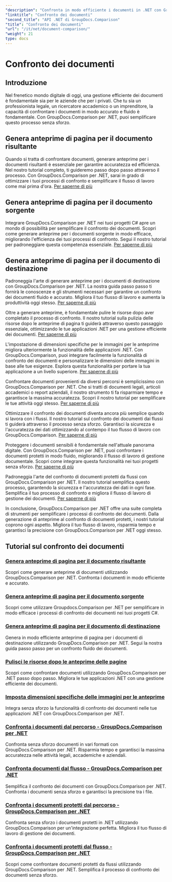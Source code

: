 ```yaml
---
"description": "Confronta in modo efficiente i documenti in .NET con GroupDocs.Comparison. Semplifica la gestione dei documenti, migliora il flusso di lavoro e garantisci la precisione. Scopri di più!"
"linktitle": "Confronto dei documenti"
"second_title": "API .NET di GroupDocs.Comparison"
"title": "Confronto dei documenti"
"url": "/it/net/document-comparison/"
"weight": 21
type: docs
---
```

# Confronto dei documenti

## Introduzione

Nel frenetico mondo digitale di oggi, una gestione efficiente dei documenti è fondamentale sia per le aziende che per i privati. Che tu sia un professionista legale, un ricercatore accademico o un imprenditore, la capacità di confrontare i documenti in modo accurato e fluido è fondamentale. Con GroupDocs.Comparison per .NET, puoi semplificare questo processo senza sforzo.

## Genera anteprime di pagina per il documento risultante

Quando si tratta di confrontare documenti, generare anteprime per i documenti risultanti è essenziale per garantire accuratezza ed efficienza. Nel nostro tutorial completo, ti guideremo passo dopo passo attraverso il processo. Con GroupDocs.Comparison per .NET, sarai in grado di ottimizzare i tuoi processi di confronto e semplificare il flusso di lavoro come mai prima d'ora. [Per saperne di più](./generate-page-previews-resultant-document/)

## Genera anteprime di pagina per il documento sorgente

Integrare GroupDocs.Comparison per .NET nei tuoi progetti C# apre un mondo di possibilità per semplificare il confronto dei documenti. Scopri come generare anteprime per i documenti sorgente in modo efficace, migliorando l'efficienza dei tuoi processi di confronto. Segui il nostro tutorial per padroneggiare questa competenza essenziale. [Per saperne di più](./generate-page-previews-source-document/)

## Genera anteprime di pagina per il documento di destinazione

Padroneggia l'arte di generare anteprime per i documenti di destinazione con GroupDocs.Comparison per .NET. La nostra guida passo passo ti fornirà le conoscenze e gli strumenti necessari per garantire un confronto dei documenti fluido e accurato. Migliora il tuo flusso di lavoro e aumenta la produttività oggi stesso. [Per saperne di più](./generate-page-previews-target-document/)

Oltre a generare anteprime, è fondamentale pulire le risorse dopo aver completato il processo di confronto. Il nostro tutorial sulla pulizia delle risorse dopo le anteprime di pagina ti guiderà attraverso questo passaggio essenziale, ottimizzando le tue applicazioni .NET per una gestione efficiente dei documenti. [Per saperne di più](./clean-resources-after-page-previews/)

L'impostazione di dimensioni specifiche per le immagini per le anteprime migliora ulteriormente la funzionalità delle applicazioni .NET. Con GroupDocs.Comparison, puoi integrare facilmente la funzionalità di confronto dei documenti e personalizzare le dimensioni delle immagini in base alle tue esigenze. Esplora questa funzionalità per portare la tua applicazione a un livello superiore. [Per saperne di più](./set-specific-image-sizes-for-previews/)

Confrontare documenti provenienti da diversi percorsi è semplicissimo con GroupDocs.Comparison per .NET. Che si tratti di documenti legali, articoli accademici o report aziendali, il nostro strumento ti fa risparmiare tempo e garantisce la massima accuratezza. Scopri il nostro tutorial per semplificare le tue attività oggi stesso. [Per saperne di più](./compare-documents-from-path/)

Ottimizzare il confronto dei documenti diventa ancora più semplice quando si lavora con i flussi. Il nostro tutorial sul confronto dei documenti dai flussi ti guiderà attraverso il processo senza sforzo. Garantisci la sicurezza e l'accuratezza dei dati ottimizzando al contempo il tuo flusso di lavoro con GroupDocs.Comparison. [Per saperne di più](./compare-documents-from-stream/)

Proteggere i documenti sensibili è fondamentale nell'attuale panorama digitale. Con GroupDocs.Comparison per .NET, puoi confrontare i documenti protetti in modo fluido, migliorando il flusso di lavoro di gestione documentale. Scopri come integrare questa funzionalità nei tuoi progetti senza sforzo. [Per saperne di più](./compare-protected-documents-from-path/)

Padroneggia l'arte del confronto di documenti protetti da flussi con GroupDocs.Comparison per .NET. Il nostro tutorial semplifica questo processo, garantendo la sicurezza e l'accuratezza dei dati in ogni fase. Semplifica il tuo processo di confronto e migliora il flusso di lavoro di gestione dei documenti. [Per saperne di più](./compare-protected-documents-from-stream/)

In conclusione, GroupDocs.Comparison per .NET offre una suite completa di strumenti per semplificare i processi di confronto dei documenti. Dalla generazione di anteprime al confronto di documenti protetti, i nostri tutorial coprono ogni aspetto. Migliora il tuo flusso di lavoro, risparmia tempo e garantisci la precisione con GroupDocs.Comparison per .NET oggi stesso.
## Tutorial sul confronto dei documenti
### [Genera anteprime di pagina per il documento risultante](./generate-page-previews-resultant-document/)
Scopri come generare anteprime di documenti utilizzando GroupDocs.Comparison per .NET. Confronta i documenti in modo efficiente e accurato.
### [Genera anteprime di pagina per il documento sorgente](./generate-page-previews-source-document/)
Scopri come utilizzare Groupdocs.Comparison per .NET per semplificare in modo efficace i processi di confronto dei documenti nei tuoi progetti C#.
### [Genera anteprime di pagina per il documento di destinazione](./generate-page-previews-target-document/)
Genera in modo efficiente anteprime di pagina per i documenti di destinazione utilizzando GroupDocs.Comparison per .NET. Segui la nostra guida passo passo per un confronto fluido dei documenti.
### [Pulisci le risorse dopo le anteprime delle pagine](./clean-resources-after-page-previews/)
Scopri come confrontare documenti utilizzando GroupDocs.Comparison per .NET passo dopo passo. Migliora le tue applicazioni .NET con una gestione efficiente dei documenti.
### [Imposta dimensioni specifiche delle immagini per le anteprime](./set-specific-image-sizes-for-previews/)
Integra senza sforzo la funzionalità di confronto dei documenti nelle tue applicazioni .NET con GroupDocs.Comparison per .NET.
### [Confronta i documenti dal percorso - GroupDocs.Comparison per .NET](./compare-documents-from-path/)
Confronta senza sforzo documenti in vari formati con GroupDocs.Comparison per .NET. Risparmia tempo e garantisci la massima accuratezza nelle attività legali, accademiche e aziendali.
### [Confronta documenti dal flusso - GroupDocs.Comparison per .NET](./compare-documents-from-stream/)
Semplifica il confronto dei documenti con GroupDocs.Comparison per .NET. Confronta i documenti senza sforzo e garantisci la precisione tra i file.
### [Confronta i documenti protetti dal percorso - GroupDocs.Comparison per .NET](./compare-protected-documents-from-path/)
Confronta senza sforzo i documenti protetti in .NET utilizzando GroupDocs.Comparison per un'integrazione perfetta. Migliora il tuo flusso di lavoro di gestione dei documenti.
### [Confronta i documenti protetti dal flusso - GroupDocs.Comparison per .NET](./compare-protected-documents-from-stream/)
Scopri come confrontare documenti protetti da flussi utilizzando GroupDocs.Comparison per .NET. Semplifica il processo di confronto dei documenti senza sforzo.